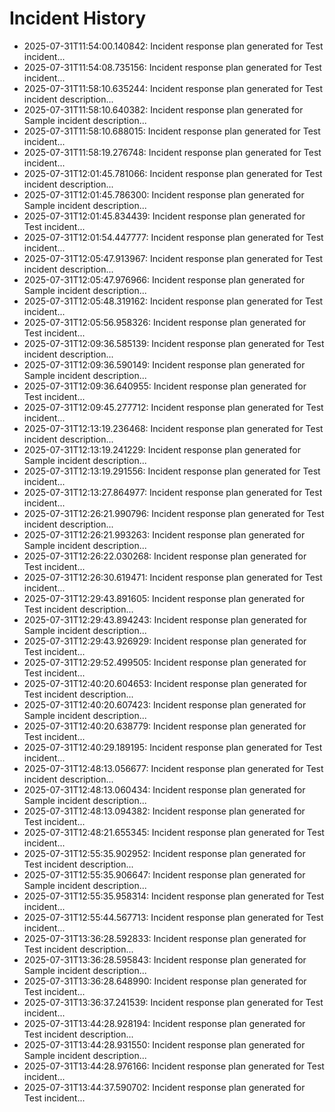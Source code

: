 # Incident History

- 2025-07-31T11:54:00.140842: Incident response plan generated for Test incident...
- 2025-07-31T11:54:08.735156: Incident response plan generated for Test incident...
- 2025-07-31T11:58:10.635244: Incident response plan generated for Test incident description...
- 2025-07-31T11:58:10.640382: Incident response plan generated for Sample incident description...
- 2025-07-31T11:58:10.688015: Incident response plan generated for Test incident...
- 2025-07-31T11:58:19.276748: Incident response plan generated for Test incident...
- 2025-07-31T12:01:45.781066: Incident response plan generated for Test incident description...
- 2025-07-31T12:01:45.786300: Incident response plan generated for Sample incident description...
- 2025-07-31T12:01:45.834439: Incident response plan generated for Test incident...
- 2025-07-31T12:01:54.447777: Incident response plan generated for Test incident...
- 2025-07-31T12:05:47.913967: Incident response plan generated for Test incident description...
- 2025-07-31T12:05:47.976966: Incident response plan generated for Sample incident description...
- 2025-07-31T12:05:48.319162: Incident response plan generated for Test incident...
- 2025-07-31T12:05:56.958326: Incident response plan generated for Test incident...
- 2025-07-31T12:09:36.585139: Incident response plan generated for Test incident description...
- 2025-07-31T12:09:36.590149: Incident response plan generated for Sample incident description...
- 2025-07-31T12:09:36.640955: Incident response plan generated for Test incident...
- 2025-07-31T12:09:45.277712: Incident response plan generated for Test incident...
- 2025-07-31T12:13:19.236468: Incident response plan generated for Test incident description...
- 2025-07-31T12:13:19.241229: Incident response plan generated for Sample incident description...
- 2025-07-31T12:13:19.291556: Incident response plan generated for Test incident...
- 2025-07-31T12:13:27.864977: Incident response plan generated for Test incident...
- 2025-07-31T12:26:21.990796: Incident response plan generated for Test incident description...
- 2025-07-31T12:26:21.993263: Incident response plan generated for Sample incident description...
- 2025-07-31T12:26:22.030268: Incident response plan generated for Test incident...
- 2025-07-31T12:26:30.619471: Incident response plan generated for Test incident...
- 2025-07-31T12:29:43.891605: Incident response plan generated for Test incident description...
- 2025-07-31T12:29:43.894243: Incident response plan generated for Sample incident description...
- 2025-07-31T12:29:43.926929: Incident response plan generated for Test incident...
- 2025-07-31T12:29:52.499505: Incident response plan generated for Test incident...
- 2025-07-31T12:40:20.604653: Incident response plan generated for Test incident description...
- 2025-07-31T12:40:20.607423: Incident response plan generated for Sample incident description...
- 2025-07-31T12:40:20.638779: Incident response plan generated for Test incident...
- 2025-07-31T12:40:29.189195: Incident response plan generated for Test incident...
- 2025-07-31T12:48:13.056677: Incident response plan generated for Test incident description...
- 2025-07-31T12:48:13.060434: Incident response plan generated for Sample incident description...
- 2025-07-31T12:48:13.094382: Incident response plan generated for Test incident...
- 2025-07-31T12:48:21.655345: Incident response plan generated for Test incident...
- 2025-07-31T12:55:35.902952: Incident response plan generated for Test incident description...
- 2025-07-31T12:55:35.906647: Incident response plan generated for Sample incident description...
- 2025-07-31T12:55:35.958314: Incident response plan generated for Test incident...
- 2025-07-31T12:55:44.567713: Incident response plan generated for Test incident...
- 2025-07-31T13:36:28.592833: Incident response plan generated for Test incident description...
- 2025-07-31T13:36:28.595843: Incident response plan generated for Sample incident description...
- 2025-07-31T13:36:28.648990: Incident response plan generated for Test incident...
- 2025-07-31T13:36:37.241539: Incident response plan generated for Test incident...
- 2025-07-31T13:44:28.928194: Incident response plan generated for Test incident description...
- 2025-07-31T13:44:28.931550: Incident response plan generated for Sample incident description...
- 2025-07-31T13:44:28.976166: Incident response plan generated for Test incident...
- 2025-07-31T13:44:37.590702: Incident response plan generated for Test incident...

